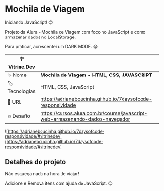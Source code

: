# Mochila de Viagem

Iniciando JavaScript! 😍

Projeto da Alura - Mochila de Viagem com foco no JavaScript e como armazenar dados no LocalStorage.

Para praticar, acrescentei um DARK MODE. 😁



| :placard: Vitrine.Dev |     |
| -------------  | --- |
| :sparkles: Nome        | **Mochila de Viagem - HTML, CSS, JAVASCRIPT**
| :label: Tecnologias | HTML, CSS, JavaScript
| :rocket: URL         | https://adrianeboucinha.github.io/7daysofcode-responsividade
| :fire: Desafio     | https://cursos.alura.com.br/course/javascript-web-armazenando-dados-navegador

<!-- Inserir imagem com a #vitrinedev ao final do link -->
![https://adrianeboucinha.github.io/7daysofcode-responsividade/#vitrinedev](https://adrianeboucinha.github.io/7daysofcode-responsividade/#vitrinedev)

## Detalhes do projeto

Não esqueça nada na hora de viajar!

Adicione e Remova itens com ajuda do JavaScript. 😉

